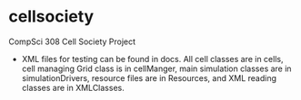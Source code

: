 # cellsociety

CompSci 308 Cell Society Project

* XML files for testing can be found in docs. All cell classes are in cells, cell managing Grid class is in cellManger, main simulation classes are in simulationDrivers, resource files are in Resources, and XML reading classes are in XMLClasses.
